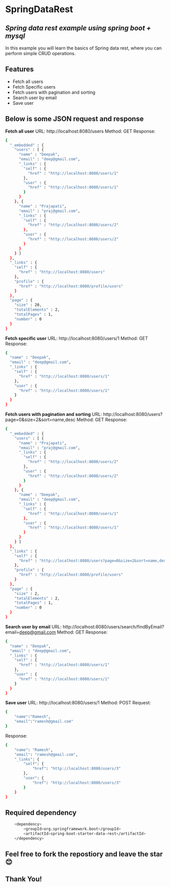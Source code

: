 # SpringDataRest
## _Spring data rest example using spring boot + mysql_

In this example you will learn the basics of Spring data rest, where you can perform simple CRUD operations.

## Features

- Fetch all users
- Fetch Specific users
- Fetch users with pagination and sorting
- Search user by email
- Save user


## Below is some JSON request and response

**Fetch all user**
URL: http://localhost:8080/users
Method: GET
Response:
```sh
{
  "_embedded" : {
    "users" : [ {
      "name" : "Deepak",
      "email" : "deep@gmail.com",
      "_links" : {
        "self" : {
          "href" : "http://localhost:8080/users/1"
        },
        "user" : {
          "href" : "http://localhost:8080/users/1"
        }
      }
    }, {
      "name" : "Prajapati",
      "email" : "praj@gmail.com",
      "_links" : {
        "self" : {
          "href" : "http://localhost:8080/users/2"
        },
        "user" : {
          "href" : "http://localhost:8080/users/2"
        }
      }
    } ]
  },
  "_links" : {
    "self" : {
      "href" : "http://localhost:8080/users"
    },
    "profile" : {
      "href" : "http://localhost:8080/profile/users"
    }
  },
  "page" : {
    "size" : 20,
    "totalElements" : 2,
    "totalPages" : 1,
    "number" : 0
  }
}
```

**Fetch specific user**
URL: http://localhost:8080/users/1
Method: GET
Response:
```sh
{
  "name" : "Deepak",
  "email" : "deep@gmail.com",
  "_links" : {
    "self" : {
      "href" : "http://localhost:8080/users/1"
    },
    "user" : {
      "href" : "http://localhost:8080/users/1"
    }
  }
}
```

**Fetch users with pagination and sorting**
URL: http://localhost:8080/users?page=0&size=2&sort=name,desc
Method: GET
Response:
```sh
{
  "_embedded" : {
    "users" : [ {
      "name" : "Prajapati",
      "email" : "praj@gmail.com",
      "_links" : {
        "self" : {
          "href" : "http://localhost:8080/users/2"
        },
        "user" : {
          "href" : "http://localhost:8080/users/2"
        }
      }
    }, {
      "name" : "Deepak",
      "email" : "deep@gmail.com",
      "_links" : {
        "self" : {
          "href" : "http://localhost:8080/users/1"
        },
        "user" : {
          "href" : "http://localhost:8080/users/1"
        }
      }
    } ]
  },
  "_links" : {
    "self" : {
      "href" : "http://localhost:8080/users?page=0&size=2&sort=name,desc"
    },
    "profile" : {
      "href" : "http://localhost:8080/profile/users"
    }
  },
  "page" : {
    "size" : 2,
    "totalElements" : 2,
    "totalPages" : 1,
    "number" : 0
  }
}
```

**Search user by email**
URL: http://localhost:8080/users/search/findByEmail?email=deep@gmail.com
Method: GET
Response:
```sh
{
  "name" : "Deepak",
  "email" : "deep@gmail.com",
  "_links" : {
    "self" : {
      "href" : "http://localhost:8080/users/1"
    },
    "user" : {
      "href" : "http://localhost:8080/users/1"
    }
  }
}
```

**Save user**
URL: http://localhost:8080/users/1
Method: POST
Request:
```sh
{
    "name":"Ramesh",
    "email":"ramesh@gmail.com"
}
```
Response:
```sh
{
    "name": "Ramesh",
    "email": "ramesh@gmail.com",
    "_links": {
        "self": {
            "href": "http://localhost:8080/users/3"
        },
        "user": {
            "href": "http://localhost:8080/users/3"
        }
    }
}
```

## Required dependency
```sh
    <dependency>
		<groupId>org.springframework.boot</groupId>
		<artifactId>spring-boot-starter-data-rest</artifactId>
	</dependency>
```

## Feel free to fork the repostiory and leave the star😊

## Thank You!
